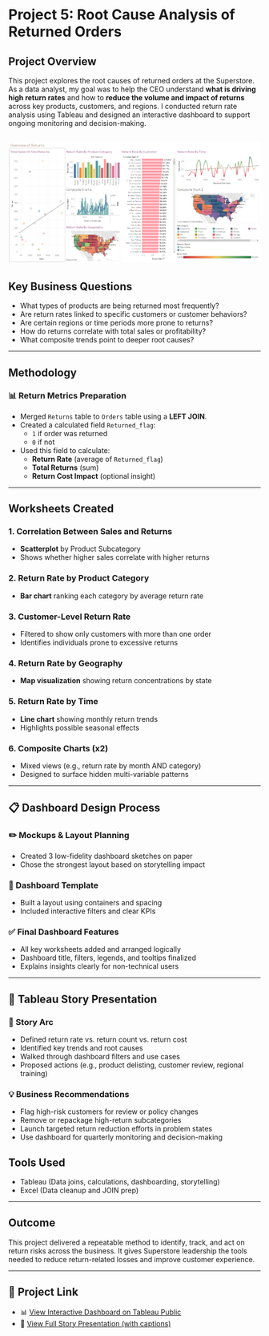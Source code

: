 # Project 5: Root Cause Analysis of Returned Orders

## Project Overview
This project explores the root causes of returned orders at the Superstore. As a data analyst, my goal was to help the CEO understand **what is driving high return rates** and how to **reduce the volume and impact of returns** across key products, customers, and regions. I conducted return rate analysis using Tableau and designed an interactive dashboard to support ongoing monitoring and decision-making.

![Alternative text](./5_1.PNG)
---

## Key Business Questions
- What types of products are being returned most frequently?
- Are return rates linked to specific customers or customer behaviors?
- Are certain regions or time periods more prone to returns?
- How do returns correlate with total sales or profitability?
- What composite trends point to deeper root causes?

---

## Methodology

### 📊 Return Metrics Preparation
- Merged `Returns` table to `Orders` table using a **LEFT JOIN**.
- Created a calculated field `Returned_flag`:
  - `1` if order was returned
  - `0` if not
- Used this field to calculate:
  - **Return Rate** (average of `Returned_flag`)
  - **Total Returns** (sum)
  - **Return Cost Impact** (optional insight)

---

## Worksheets Created

### 1. Correlation Between Sales and Returns
- **Scatterplot** by Product Subcategory
- Shows whether higher sales correlate with higher returns

### 2. Return Rate by Product Category
- **Bar chart** ranking each category by average return rate

### 3. Customer-Level Return Rate
- Filtered to show only customers with more than one order
- Identifies individuals prone to excessive returns

### 4. Return Rate by Geography
- **Map visualization** showing return concentrations by state

### 5. Return Rate by Time
- **Line chart** showing monthly return trends
- Highlights possible seasonal effects

### 6. Composite Charts (x2)
- Mixed views (e.g., return rate by month AND category)
- Designed to surface hidden multi-variable patterns

---

## 📋 Dashboard Design Process

### ✏️ Mockups & Layout Planning
- Created 3 low-fidelity dashboard sketches on paper
- Chose the strongest layout based on storytelling impact

### 🧱 Dashboard Template
- Built a layout using containers and spacing
- Included interactive filters and clear KPIs

### ✅ Final Dashboard Features
- All key worksheets added and arranged logically
- Dashboard title, filters, legends, and tooltips finalized
- Explains insights clearly for non-technical users

---

## 📖 Tableau Story Presentation

### 🧭 Story Arc
- Defined return rate vs. return count vs. return cost
- Identified key trends and root causes
- Walked through dashboard filters and use cases
- Proposed actions (e.g., product delisting, customer review, regional training)

### 💡 Business Recommendations
- Flag high-risk customers for review or policy changes
- Remove or repackage high-return subcategories
- Launch targeted return reduction efforts in problem states
- Use dashboard for quarterly monitoring and decision-making

## Tools Used
- Tableau (Data joins, calculations, dashboarding, storytelling)
- Excel (Data cleanup and JOIN prep)

---

## Outcome
This project delivered a repeatable method to identify, track, and act on return risks across the business. It gives Superstore leadership the tools needed to reduce return-related losses and improve customer experience.

---

## 🔗 Project Link
- 📊 [View Interactive Dashboard on Tableau Public](https://public.tableau.com/views/Book2_2_17448546571110/ShopifyAnalysis?:language=en-US&publish=yes&:sid=&:redirect=auth&:display_count=n&:origin=viz_share_link)
- 📖 [View Full Story Presentation (with captions)](https://public.tableau.com/views/Book2_2_17448546571110/Story1?:language=en-US&publish=yes&:sid=&:redirect=auth&:display_count=n&:origin=viz_share_link)


